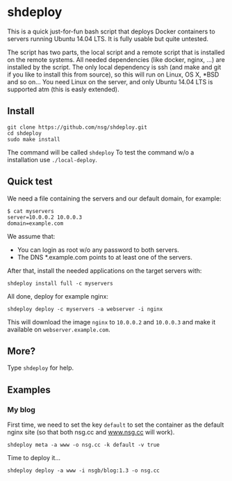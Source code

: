# shdeploy

This is a quick just-for-fun bash script that deploys Docker containers to servers running Ubuntu 14.04 LTS. It is fully usable but quite untested.

The script has two parts, the local script and a remote script that is installed on the remote systems. All needed dependencies (like docker, nginx, …) are installed by the script. The only local dependency is ssh (and make and git if you like to install this from source), so this will run on Linux, OS X, \*BSD and so on... You need Linux on the server, and only Ubuntu 14.04 LTS is supported atm (this is easly extended).



## Install

```
git clone https://github.com/nsg/shdeploy.git
cd shdeploy
sudo make install
```

The command will be called `shdeploy`
To test the command w/o a installation use `./local-deploy`.

## Quick test

We need a file containing the servers and our default domain, for example:
```
$ cat myservers
server=10.0.0.2 10.0.0.3
domain=example.com
```
We assume that: 
* You can login as root w/o any password to both servers.
* The DNS \*.example.com points to at least one of the servers.

After that, install the needed applications on the target servers with:

`shdeploy install full -c myservers`

All done, deploy for example nginx:

`shdeploy deploy -c myservers -a webserver -i nginx`

This will download the image `nginx` to `10.0.0.2` and `10.0.0.3` and make it available on `webserver.example.com`.

## More?

Type `shdeploy` for help.

## Examples

### My blog

First time, we need to set the key `default` to set the container as the default nginx site
(so that both nsg.cc and www.nsg.cc will work).

```
shdeploy meta -a www -o nsg.cc -k default -v true
```

Time to deploy it...

```
shdeploy deploy -a www -i nsgb/blog:1.3 -o nsg.cc
```
